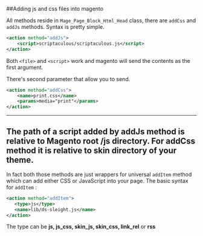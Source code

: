 ##Adding js and css files into magento

All methods reside in `Mage_Page_Block_Html_Head` class, there are `addCss` and `addJs` methods. Syntax is pretty simple.

```xml
<action method="addJs">
    <script>scriptaculous/scriptaculous.js</script>
</action>
```

Both `<file>` and `<script>` work and magento will send the contents as the first argument.

There's second parameter that allow you to send.
```xml
<action method="addCss">
    <name>print.css</name>
    <params>media="print"</params>
</action>
 ```
 ---
 The path of a script added by addJs method is relative to Magento root /js directory. For addCss method it is relative to skin directory of your theme.
 ---
 In fact both those methods are just wrappers for universal `addItem` method which can add either CSS or JavaScript into your page.
 The basic syntax for `addItem` :
 ```xml
 <action method="addItem">
    <type>js</type>
    <name>lib/ds-sleight.js</name>
</action>
```
The type can be **js, js_css, skin_js, skin_css, link_rel** or **rss**
 
